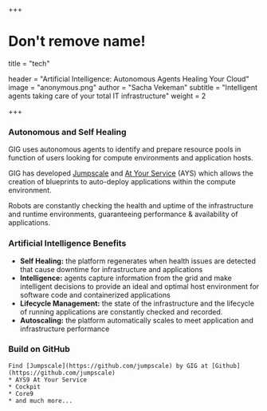 +++
# Don't remove name!
title = "tech"

header = "Artificial Intelligence: Autonomous Agents Healing Your Cloud"
image = "anonymous.png"
author = "Sacha Vekeman"
subtitle = "Intelligent agents taking care of your total IT infrastructure"
weight = 2

+++

### Autonomous and Self Healing

GIG uses autonomous agents to identify and prepare resource pools in function of users looking for compute environments and application hosts.

GIG has developed [Jumpscale](https://github.com/jumpscale) and [At Your Service](https://github.com/Jumpscale/ays9) (AYS) which allows the creation of blueprints to auto-deploy applications within the compute environment.

Robots are constantly checking the health and uptime of the infrastructure and runtime environments, guaranteeing performance & availability of applications.

### Artificial Intelligence Benefits

* **Self Healing:** the platform regenerates when health issues are detected that cause downtime for infrastructure and applications  
* **Intelligence:** agents capture information from the grid and make intelligent decisions to provide an ideal and optimal host environment for software code and containerized applications
* **Lifecycle Management:** the state of the infrastructure and the lifecycle of running applications are constantly checked and recorded.
* **Autoscaling:** the platform automatically scales to meet application and infrastructure performance

### Build on GitHub

```
Find [Jumpscale](https://github.com/jumpscale) by GIG at [Github](https://github.com/jumpscale)
* AYS9 At Your Service
* Cockpit
* Core9
* and much more...
```
